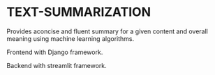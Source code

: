 # TEXT-SUMMARIZATION
Provides aconcise and fluent summary for a given content and overall meaning using machine learning algorithms.

Frontend with Django framework.

Backend with streamlit framework.
